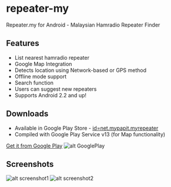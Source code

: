 # repeater-my
Repeater.my for Android - Malaysian Hamradio Repeater Finder

## Features
  * List nearest hamradio repeater
  * Google Map Integration
  * Detects location using Network-based or GPS method
  * Offline mode support
  * Search function
  * Users can suggest new repeaters
  * Supports Android 2.2 and up!


## Downloads
  * Available in Google Play Store - [id=net.mypapit.myrepeater](https://play.google.com/store/apps/details?id=net.mypapit.mobile.myrepeater)
  * Compiled with Google Play Service v13 (for Map functionality)

[Get it from Google Play](https://play.google.com/store/apps/details?id=net.mypapit.mobile.myrepeater) ![alt GooglePlay](http://developer.android.com//images/brand/en_generic_rgb_wo_60.png)




## Screenshots
![alt screenshot1](http://i.imgur.com/Z5DcEwo.png)
![alt screenshot2](http://i.imgur.com/kCRfZm3.png)
